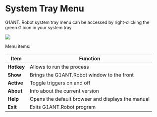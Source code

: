 # System Tray Menu

G1ANT. Robot system tray menu can be accessed by right-clicking the green G icon in your system tray

![](https://raw.githubusercontent.com/G1ANT-Robot/G1ANT.Manual/raw/develop/-assets/tray.png)

Menu items:

| Item       | Function                                          |
| ---------- | ------------------------------------------------- |
| **Hotkey** | Allows to run the process                         |
| **Show**   | Brings the G1ANT.Robot window to the front        |
| **Active** | Toggle triggers on and off                        |
| **About**  | Info about the current version                    |
| **Help**   | Opens the default browser and displays the manual |
| **Exit**   | Exits G1ANT.Robot program                         |